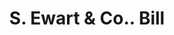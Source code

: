 ---
doi: 10.7916/D8TX4SHJ
date_other: '1890'
date_other_textual: 1890-1899
form: printed ephemera
genre:
- Invoices
name:
- S. Ewart & Co.
object_in_context_url: https://biggert.cul.columbia.edu/items/view/ave_biggert_01490
subject_hierarchical_geographic:
- Pittsburgh, Pennsylvania, United States
subject_name:
- S. Ewart & Co.
title: S. Ewart & Co.. Bill
sort_title: S. Ewart & Co.. Bill
call_number: ave_biggert_01490
coordinates:
- 40.439722222222215,-79.97638888888889
pid: ave_biggert_01490
identifiers: ave_biggert_01490
thumbnail: https://derivativo-3.library.columbia.edu/iiif/2/ldpd:343988/full/!256,256/0/native.jpg
permalink: "/biggert/ave_biggert_01490/"
layout: iiif-image-page
---
